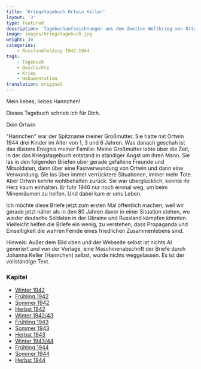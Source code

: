 ```yaml
---
title: 'Kriegstagebuch Ortwin Keller'
layout: '3'
type: featured
description: 'Tagebuchaufzeichnungen aus dem Zweiten Weltkrieg von Ortwin Keller'
image: images/kriegstagebuch.jpg
weight: 30
categories:
    - Russlandfeldzug 1942-1944
tags:
    - Tagebuch
    - Geschichte
    - Krieg
    - Dokumentation
translation: original
---
```


<div class="letter-container">
<div class="letter-content">
<div class="typewriter-container">
    <div class="handwritten">
        <p class="personal">Mein liebes, liebes Hannchen!</p>
        <p class="personal">Dieses Tagebuch schrieb ich für Dich.</p>
        <p class="personal signature">Dein Ortwin</p>
    </div>

"Hannchen" war der Spitzname meiner Großmutter. Sie hatte mit Ortwin 1944 drei Kinder im Alter von 1, 3 und 6 Jahren. Was danach geschah ist das düstere Ereignis meiner Familie: Meine Großmutter lebte über die Zeit, in der das Kriegstagebuch entstand in ständiger Angst um ihren Mann. Sie las in den folgenden Briefen über gerade gefallene Freunde und Mitsoldaten, dann über eine Fastverwundung von Ortwin und dann eine Verwundung. Sie las über immer verrücktere Situationen, immer mehr Tote. Aber Ortwin kehrte wohlbehalten zurück. Sie war überglücklich, konnte ihr Herz kaum einhalten. Er fuhr 1946 nur noch einmal weg, um beim Minenräumen zu helfen. Und dabei kam er ums Leben.

Ich möchte diese Briefe jetzt zum ersten Mal öffentlich machen, weil wir gerade jetzt näher als in den 80 Jahren davor in einer Situation stehen, wo wieder deutsche Soldaten in der Ukraine und Russland kämpfen könnten. Vielleicht helfen die Briefe ein wenig, zu verstehen, dass Propaganda und Einseitigkeit die wahren Feinde eines friedlichen Zusammenlebens sind.

<p class="disclaimer">
Hinweis: Außer dem Bild oben und der Webseite selbst ist nichts AI generiert und von der Vorlage, eine Maschinenabschrift der Briefe durch Johanna Keller (Hannchen) selbst, wurde nichts weggelassen. Es ist der vollständige Text.
</p>

<h3>Kapitel</h3>

-   [Winter 1942](/de/kriegstagebuch/winter-1941-42)
-   [Frühling 1942](/de/kriegstagebuch/fruhling-1942)
-   [Sommer 1942](/de/kriegstagebuch/sommer-1942)
-   [Herbst 1942](/de/kriegstagebuch/herbst-1942)
-   [Winter 1942/43](/de/kriegstagebuch/winter-1942-43)
-   [Frühling 1943](/de/kriegstagebuch/fruhling-1943)
-   [Sommer 1943](/de/kriegstagebuch/sommer-1943)
-   [Herbst 1943](/de/kriegstagebuch/herbst-1943)
-   [Winter 1943/44](/de/kriegstagebuch/winter-1943-44)
-   [Frühling 1944](/de/kriegstagebuch/fruhling-1944)
-   [Sommer 1944](/de/kriegstagebuch/sommer-1944)
-   [Herbst 1944](/de/kriegstagebuch/herbst-1944)

</div>
</div>
</div>
